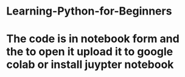 # Learning-Python-for-Beginners
# The code is in notebook form and the to open it upload it to google colab or install juypter notebook
